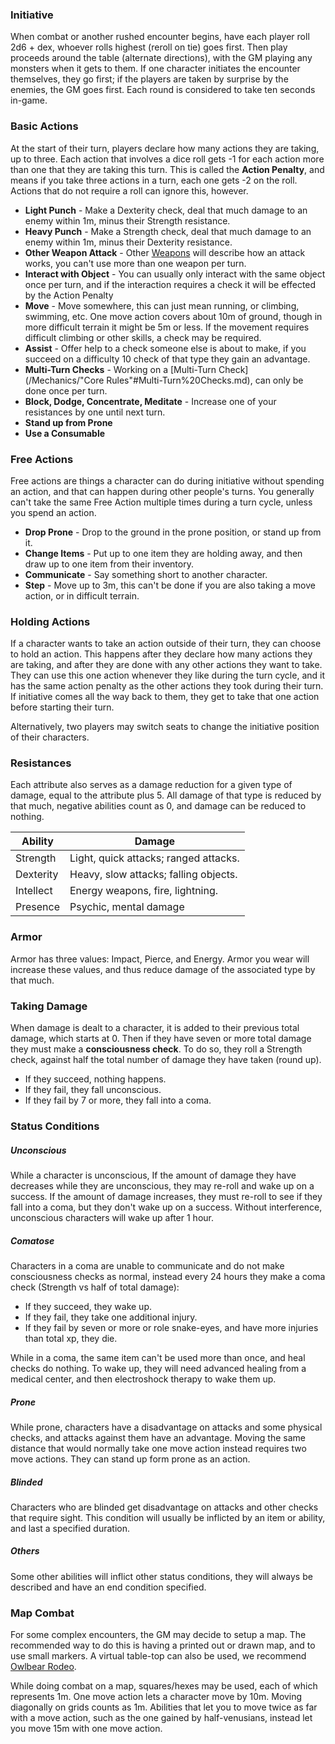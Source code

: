 ### Initiative
When combat or another rushed encounter begins, have each player roll 2d6 + dex, whoever rolls highest (reroll on tie) goes first. Then play proceeds around the table (alternate directions), with the GM playing any monsters when it gets to them. If one character initiates the encounter themselves, they go first; if the players are taken by surprise by the enemies, the GM goes first. Each round is considered to take ten seconds in-game.
### Basic Actions
At the start of their turn, players declare how many actions they are taking, up to three.
Each action that involves a dice roll gets -1 for each action more than one that they are taking this turn.
This is called the **Action Penalty**, and means if you take three actions in a turn, each one gets -2 on the roll.
Actions that do not require a roll can ignore this, however.
- **Light Punch** - Make a Dexterity check, deal that much damage to an enemy within 1m, minus their Strength resistance.
- **Heavy Punch** - Make a Strength check, deal that much damage to an enemy within 1m, minus their Dexterity resistance.
- **Other Weapon Attack** - Other [Weapons](/Reference/Items/Weapons.md) will describe how an attack works, you can't use more than one weapon per turn.
- **Interact with Object** - You can usually only interact with the same object once per turn, and if the interaction requires a check it will be effected by the Action Penalty
- **Move** - Move somewhere, this can just mean running, or climbing, swimming, etc. One move action covers about 10m of ground, though in more difficult terrain it might be 5m or less. If the movement requires difficult climbing or other skills, a check may be required.
- **Assist** - Offer help to a check someone else is about to make, if you succeed on a difficulty 10 check of that type they gain an advantage.
- **Multi-Turn Checks** - Working on a [Multi-Turn Check](/Mechanics/"Core Rules"#Multi-Turn%20Checks.md), can only be done once per turn.
- **Block, Dodge, Concentrate, Meditate** - Increase one of your resistances by one until next turn.
- **Stand up from Prone**
- **Use a Consumable**
### Free Actions
Free actions are things a character can do during initiative without spending an action, and that can happen during other people's turns. You generally can't take the same Free Action multiple times during a turn cycle, unless you spend an action.
- **Drop Prone** - Drop to the ground in the prone position, or stand up from it.
- **Change Items** - Put up to one item they are holding away, and then draw up to one item from their inventory.
- **Communicate** - Say something short to another character.
- **Step** - Move up to 3m, this can't be done if you are also taking a move action, or in difficult terrain.
### Holding Actions
If a character wants to take an action outside of their turn, they can choose to hold an action. This happens after they declare how many actions they are taking, and after they are done with any other actions they want to take. They can use this one action whenever they like during the turn cycle, and it has the same action penalty as the other actions they took during their turn. If initiative comes all the way back to them, they get to take that one action before starting their turn.

Alternatively, two players may switch seats to change the initiative position of their characters.
### Resistances
Each attribute also serves as a damage reduction for a given type of damage, equal to the attribute plus 5. All damage of that type is reduced by that much, negative abilities count as 0, and damage can be reduced to nothing.

| Ability      | Damage                                |
| ------------ | ------------------------------------- |
| Strength     | Light, quick attacks; ranged attacks. |
| Dexterity    | Heavy, slow attacks; falling objects. |
| Intellect | Energy weapons, fire, lightning.      |
| Presence     | Psychic, mental damage                |
### Armor
Armor has three values: Impact, Pierce, and Energy. Armor you wear will increase these values, and thus reduce damage of the associated type by that much.
### Taking Damage
When damage is dealt to a character, it is added to their previous total damage, which starts at 0. Then if they have seven or more total damage they must make a **consciousness check**.
To do so, they roll a Strength check, against half the total number of damage they have taken (round up). 
- If they succeed, nothing happens.
- If they fail, they fall unconscious.
- If they fail by 7 or more, they fall into a coma.
### Status Conditions
##### Unconscious
 While a character is unconscious, If the amount of damage they have decreases while they are unconscious, they may re-roll and wake up on a success. If the amount of damage increases, they must re-roll to see if they fall into a coma, but they don't wake up on a success. Without interference, unconscious characters will wake up after 1 hour.
##### Comatose
Characters in a coma are unable to communicate and do not make consciousness checks as normal, instead every 24 hours they make a coma check (Strength vs half of total damage):
- If they succeed, they wake up.
- If they fail, they take one additional injury.
- If they fail by seven or more or role snake-eyes, and have more injuries than total xp, they die.

While in a coma, the same  item can't be used more than once, and heal checks do nothing. To wake up, they will need advanced healing from a medical center, and then electroshock therapy to wake them up.
##### Prone
While prone, characters have a disadvantage on attacks and some physical checks, and attacks against them have an advantage. Moving the same distance that would normally take one move action instead requires two move actions. They can stand up form prone as an action. 
##### Blinded
Characters who are blinded get disadvantage on attacks and other checks that require sight. This condition will usually be inflicted by an item or ability, and last a specified duration.
##### Others
Some other abilities will inflict other status conditions, they will always be described and have an end condition specified.
### Map Combat
For some complex encounters, the GM may decide to setup a map. The recommended way to do this is having a printed out or drawn map, and to use small markers. A virtual table-top can also be used, we recommend [Owlbear Rodeo](https://www.owlbear.rodeo/).

While doing combat on a map, squares/hexes may be used, each of which represents 1m. One move action lets a character move by 10m. Moving diagonally on grids counts as 1m. Abilities that let you to move twice as far with a move action, such as the one gained by half-venusians, instead let you move 15m with one move action.

